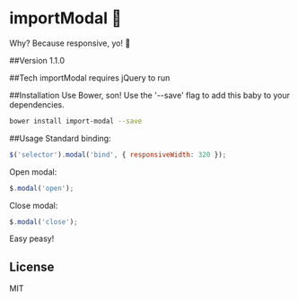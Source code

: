 importModal :dancers:
===========
Why? Because responsive, yo! :beginner:

##Version
1.1.0

##Tech
importModal requires jQuery to run

##Installation
Use Bower, son! Use the '--save' flag to add this baby to your dependencies.

```sh
bower install import-modal --save
```

##Usage
Standard binding:

```javascript
$('selector').modal('bind', { responsiveWidth: 320 });

```
Open modal:

```javascript
$.modal('open');
```
Close modal:

```javascript
$.modal('close');
```
Easy peasy!

License
----

MIT
